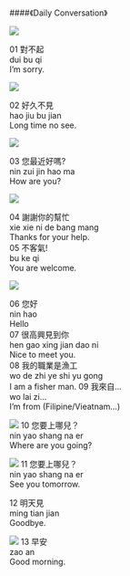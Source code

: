 <?php
$top = file_get_contents('basic.php');
echo $top;
?>

<div class="one item content" markdown="1">

####《Daily Conversation》

![](img/Ch2/03/1.png)

01 對不起   
dui bu qi   
I’m sorry.

![](img/Ch2/02/2-1.png)

02 好久不見   
hao jiu bu jian   
Long time no see.

![](img/Ch2/02/2-2.png)

03 您最近好嗎?   
nin zui jin hao ma   
How are you?

![](img/Ch2/02/4.5.png)

04 謝謝你的幫忙   
xie xie ni de bang mang  
Thanks for your help.   
05 不客氣!   
bu ke qi   
You are welcome.

![](img/Ch2/02/6.7.8.9png)

06 您好   
nin hao  
Hello   
07 很高興見到你   
hen gao xing jian dao ni   
Nice to meet you.   
08 我的職業是漁工   
wo de zhi ye shi yu gong   
I am a fisher man.
09 我來自...   
wo lai zi...   
I’m from (Filipine/Vieatnam...)

![](img/Ch2/02/10.png)
10 您要上哪兒？   
nin yao shang na er   
Where are you going?

![](img/Ch2/02/11.12.png)
11 您要上哪兒？   
nin yao shang na er   
See you tomorrow.

12 明天見   
ming tian jian   
Goodbye.

![](img/Ch2/02/13.png)
13 早安   
zao an   
Good morning.

</div>
<?php
$end = file_get_contents('end.php');
echo $end;
?>
